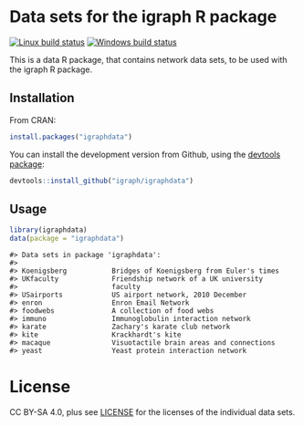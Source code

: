 




# Data sets for the igraph R package

[![Linux build status](https://travis-ci.org/igraph/igraphdata.png)](https://travis-ci.org/igraph/igraphdata)
[![Windows build status](https://ci.appveyor.com/api/projects/status/6wov9hh8oprrpkhs?svg=true)](https://ci.appveyor.com/project/gaborcsardi/igraphdata)

This is a data R package, that contains network data sets,
to be used with the igraph R package.

## Installation

From CRAN:


```r
install.packages("igraphdata")
```

You can install the development version from Github, using the
[devtools package](https://github.com/hadley/devtools):


```r
devtools::install_github("igraph/igraphdata")
```

## Usage


```r
library(igraphdata)
data(package = "igraphdata")
```

```
#> Data sets in package 'igraphdata':
#> 
#> Koenigsberg           Bridges of Koenigsberg from Euler's times
#> UKfaculty             Friendship network of a UK university
#>                       faculty
#> USairports            US airport network, 2010 December
#> enron                 Enron Email Network
#> foodwebs              A collection of food webs
#> immuno                Immunoglobulin interaction network
#> karate                Zachary's karate club network
#> kite                  Krackhardt's kite
#> macaque               Visuotactile brain areas and connections
#> yeast                 Yeast protein interaction network
```

# License

CC BY-SA 4.0, plus see [LICENSE](LICENSE) for the licenses of the
individual data sets.
